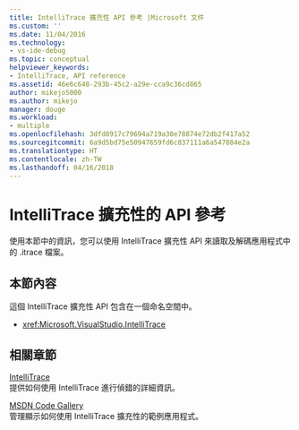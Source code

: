 ```yaml
---
title: IntelliTrace 擴充性 API 參考 |Microsoft 文件
ms.custom: ''
ms.date: 11/04/2016
ms.technology:
- vs-ide-debug
ms.topic: conceptual
helpviewer_keywords:
- IntelliTrace, API reference
ms.assetid: 46e6c648-293b-45c2-a29e-cca9c36cd865
author: mikejo5000
ms.author: mikejo
manager: douge
ms.workload:
- multiple
ms.openlocfilehash: 3dfd8917c79694a719a30e78874e72db2f417a52
ms.sourcegitcommit: 6a9d5bd75e50947659fd6c837111a6a547884e2a
ms.translationtype: HT
ms.contentlocale: zh-TW
ms.lasthandoff: 04/16/2018
---
```

# <a name="api-reference-for-intellitrace-extensibility"></a>IntelliTrace 擴充性的 API 參考
使用本節中的資訊，您可以使用 IntelliTrace 擴充性 API 來讀取及解碼應用程式中的 .itrace 檔案。  
  
## <a name="in-this-section"></a>本節內容  
 這個 IntelliTrace 擴充性 API 包含在一個命名空間中。  
  
-   <xref:Microsoft.VisualStudio.IntelliTrace>  
  
## <a name="related-sections"></a>相關章節  
 [IntelliTrace](../debugger/intellitrace.md)  
 提供如何使用 IntelliTrace 進行偵錯的詳細資訊。  
  
 [MSDN Code Gallery](http://go.microsoft.com/fwlink/?LinkId=166091)  
 管理顯示如何使用 IntelliTrace 擴充性的範例應用程式。